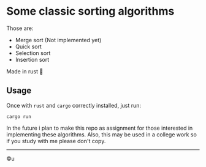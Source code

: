 # Some classic sorting algorithms

Those are:

- Merge sort  (Not implemented yet)
- Quick sort
- Selection sort
- Insertion sort

Made in rust  :crab:

## Usage

Once with `rust` and `cargo` correctly installed, just run:

```terminal
cargo run
```

In the future i plan to make this repo as assignment for those interested in implementing these algorithms. Also, this may be used in a college work so if you study with me please don't copy.

---
&copy;u
